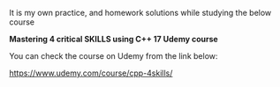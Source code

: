 It is my own practice, and homework solutions while studying the below course

<b>Mastering 4 critical SKILLS using C++ 17 Udemy course</b>

You can check the course on Udemy from the link below: 

https://www.udemy.com/course/cpp-4skills/
